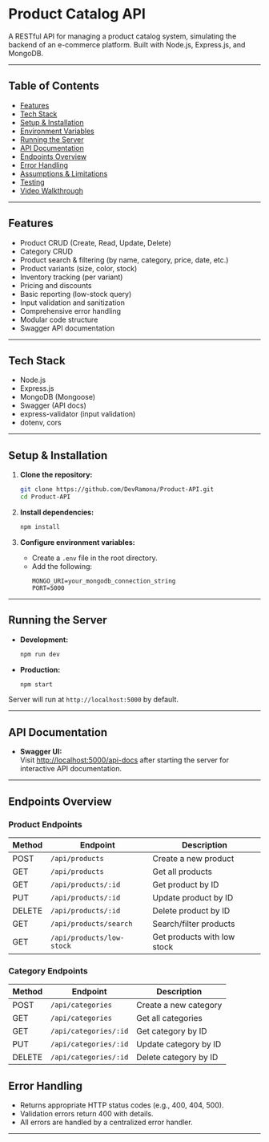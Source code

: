 # Product Catalog API

A RESTful API for managing a product catalog system, simulating the backend of an e-commerce platform. Built with Node.js, Express.js, and MongoDB.

---

## Table of Contents

- [Features](#features)
- [Tech Stack](#tech-stack)
- [Setup & Installation](#setup--installation)
- [Environment Variables](#environment-variables)
- [Running the Server](#running-the-server)
- [API Documentation](#api-documentation)
- [Endpoints Overview](#endpoints-overview)
- [Error Handling](#error-handling)
- [Assumptions & Limitations](#assumptions--limitations)
- [Testing](#testing)
- [Video Walkthrough](#video-walkthrough)

---

## Features

- Product CRUD (Create, Read, Update, Delete)
- Category CRUD
- Product search & filtering (by name, category, price, date, etc.)
- Product variants (size, color, stock)
- Inventory tracking (per variant)
- Pricing and discounts
- Basic reporting (low-stock query)
- Input validation and sanitization
- Comprehensive error handling
- Modular code structure
- Swagger API documentation

---

## Tech Stack

- Node.js
- Express.js
- MongoDB (Mongoose)
- Swagger (API docs)
- express-validator (input validation)
- dotenv, cors

---

## Setup & Installation

1. **Clone the repository:**
   ```bash
   git clone https://github.com/DevRamona/Product-API.git
   cd Product-API
   ```

2. **Install dependencies:**
   ```bash
   npm install
   ```

3. **Configure environment variables:**
   - Create a `.env` file in the root directory.
   - Add the following:
     ```
     MONGO_URI=your_mongodb_connection_string
     PORT=5000
     ```

---

## Running the Server

- **Development:**
  ```bash
  npm run dev
  ```
- **Production:**
  ```bash
  npm start
  ```

Server will run at `http://localhost:5000` by default.

---

## API Documentation

- **Swagger UI:**  
  Visit [http://localhost:5000/api-docs](http://localhost:5000/api-docs) after starting the server for interactive API documentation.

---

## Endpoints Overview

### Product Endpoints

| Method | Endpoint                  | Description                       |
|--------|---------------------------|-----------------------------------|
| POST   | `/api/products`           | Create a new product              |
| GET    | `/api/products`           | Get all products                  |
| GET    | `/api/products/:id`       | Get product by ID                 |
| PUT    | `/api/products/:id`       | Update product by ID              |
| DELETE | `/api/products/:id`       | Delete product by ID              |
| GET    | `/api/products/search`    | Search/filter products            |
| GET    | `/api/products/low-stock` | Get products with low stock       |


### Category Endpoints

| Method | Endpoint                  | Description                       |
|--------|---------------------------|-----------------------------------|
| POST   | `/api/categories`         | Create a new category             |
| GET    | `/api/categories`         | Get all categories                |
| GET    | `/api/categories/:id`     | Get category by ID                |
| PUT    | `/api/categories/:id`     | Update category by ID             |
| DELETE | `/api/categories/:id`     | Delete category by ID             |


## Error Handling

- Returns appropriate HTTP status codes (e.g., 400, 404, 500).
- Validation errors return 400 with details.
- All errors are handled by a centralized error handler.

---




